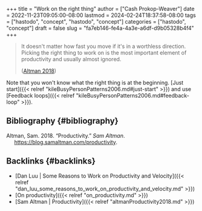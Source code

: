 +++
title = "Work on the right thing"
author = ["Cash Prokop-Weaver"]
date = 2022-11-23T09:05:00-08:00
lastmod = 2024-02-24T18:37:58-08:00
tags = ["hastodo", "concept", "hastodo", "concept"]
categories = ["hastodo", "concept"]
draft = false
slug = "fa7eb146-fe4a-4a3e-a6df-d9b05328b4f4"
+++

> It doesn't matter how fast you move if it's in a worthless direction. Picking the right thing to work on is the most important element of productivity and usually almost ignored.
>
> (<a href="#citeproc_bib_item_1">Altman 2018</a>)

Note that you won't know what the right thing is at the beginning. [Just start]({{< relref "kileBusyPersonPatterns2006.md#just-start" >}}) and use [Feedback loops]({{< relref "kileBusyPersonPatterns2006.md#feedback-loop" >}}).


## Bibliography {#bibliography}

<style>.csl-entry{text-indent: -1.5em; margin-left: 1.5em;}</style><div class="csl-bib-body">
  <div class="csl-entry"><a id="citeproc_bib_item_1"></a>Altman, Sam. 2018. “Productivity.” <i>Sam Altman</i>. <a href="https://blog.samaltman.com/productivity">https://blog.samaltman.com/productivity</a>.</div>
</div>


## Backlinks {#backlinks}

-   [Dan Luu | Some Reasons to Work on Productivity and Velocity]({{< relref "dan_luu_some_reasons_to_work_on_productivity_and_velocity.md" >}})
-   [On productivity]({{< relref "on_productivity.md" >}})
-   [Sam Altman | Productivity]({{< relref "altmanProductivity2018.md" >}})
